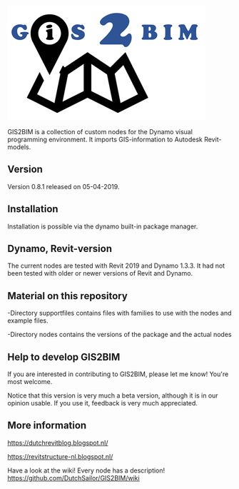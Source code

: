 ![Image](GIS2BIMLOGO.png)

GIS2BIM is a collection of custom nodes for the Dynamo visual programming environment.  It imports GIS-information to Autodesk Revit-models. 

## Version
Version 0.8.1 released on 05-04-2019. 

## Installation
Installation is possible via the dynamo built-in package manager.

## Dynamo, Revit-version
The current nodes are tested with Revit 2019 and Dynamo 1.3.3.
It had not been tested with older or newer versions of Revit and Dynamo.

## Material on this repository
-Directory supportfiles contains files with families to use with the nodes and example files.

-Directory nodes contains the versions of the package and the actual nodes

## Help to develop GIS2BIM
If you are interested in contributing to GIS2BIM, please let me know! You're most welcome.

Notice that this version is very much a beta version, although it is in our opinion usable. If you use it, feedback is very much appreciated.

## More information
https://dutchrevitblog.blogspot.nl/

https://revitstructure-nl.blogspot.nl/

Have a look at the wiki! Every node has a description! https://github.com/DutchSailor/GIS2BIM/wiki
